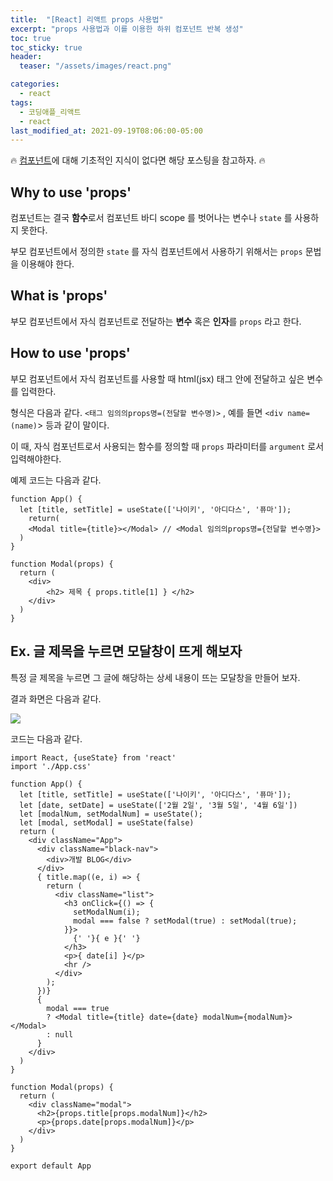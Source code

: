 ```yaml
---
title:  "[React] 리액트 props 사용법"
excerpt: "props 사용법과 이를 이용한 하위 컴포넌트 반복 생성"
toc: true
toc_sticky: true
header:
  teaser: "/assets/images/react.png"

categories:
  - react
tags:
  - 코딩애플_리액트
  - react
last_modified_at: 2021-09-19T08:06:00-05:00
---
```


🔥 [컴포넌트](https://y00njaekim.github.io/react/Component/)에 대해 기초적인 지식이 없다면 해당 포스팅을 참고하자. 🔥



## Why to use 'props'

컴포넌트는 결국 **함수**로서 컴포넌트 바디 scope 를 벗어나는 변수나 `state` 를 사용하지 못한다.

부모 컴포넌트에서 정의한 `state` 를 자식 컴포넌트에서 사용하기 위해서는 `props` 문법을 이용해야 한다.



## What is 'props'

부모 컴포넌트에서 자식 컴포넌트로 전달하는 **변수** 혹은 **인자**를 `props` 라고 한다.



## How to use 'props'

부모 컴포넌트에서 자식 컴포넌트를 사용할 때 html(jsx) 태그 안에 전달하고 싶은 변수를 입력한다.

형식은 다음과 같다. `<태그 임의의props명=(전달할 변수명)>` , 예를 들면 `<div name=(name)`> 등과 같이 말이다. 

이 때, 자식 컴포넌트로서 사용되는 함수를 정의할 때 `props` 파라미터를 `argument` 로서 입력해야한다.

예제 코드는 다음과 같다.

```react
function App() {
  let [title, setTitle] = useState(['나이키', '아디다스', '퓨마']);
	return(
  	<Modal title={title}></Modal> // <Modal 임의의props명={전달할 변수명}>
  )  
}

function Modal(props) {
  return (
  	<div>
    	<h2> 제목 { props.title[1] } </h2>
    </div>
  )
}
```



## Ex. 글 제목을 누르면 모달창이 뜨게 해보자

특정 글 제목을 누르면 그 글에 해당하는 상세 내용이 뜨는 모달창을 만들어 보자.

결과 화면은 다음과 같다.

<img src='https://user-images.githubusercontent.com/56385667/133927003-bde10c32-1a55-4219-a0f2-6c9778f44408.png' />



코드는 다음과 같다.

```react
import React, {useState} from 'react'
import './App.css'

function App() {
  let [title, setTitle] = useState(['나이키', '아디다스', '퓨마']);
  let [date, setDate] = useState(['2월 2일', '3월 5일', '4월 6일'])
  let [modalNum, setModalNum] = useState();
  let [modal, setModal] = useState(false)
  return (
    <div className="App">
      <div className="black-nav">
        <div>개발 BLOG</div>
      </div>
      { title.map((e, i) => {
        return (
          <div className="list">
            <h3 onClick={() => {
              setModalNum(i);
              modal === false ? setModal(true) : setModal(true);
            }}>
              {' '}{ e }{' '}
            </h3>
            <p>{ date[i] }</p>
            <hr />
          </div>
        );  
      })}
      {
        modal === true 
        ? <Modal title={title} date={date} modalNum={modalNum}></Modal> 
        : null
      }
    </div>
  )
}

function Modal(props) {
  return (
    <div className="modal">
      <h2>{props.title[props.modalNum]}</h2>
      <p>{props.date[props.modalNum]}</p>
    </div>
  )
}

export default App
```

